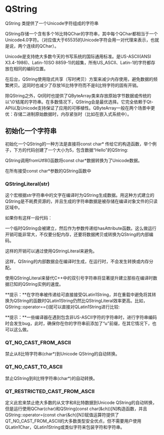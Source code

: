 # QString

QString 类提供了一个Unicode字符组成的字符串

QString存储一个含有多个16比特QChar的字符串，其中每个QChar都相当于一个Unicode4.0字符。（对应值大于65535的Unicode字符会用一对代理来表示，也就是说，两个连续的QChar）。

Unicode是支持绝大多数今天的书写系统的国际通用标准。是US-ASCII(ANSI X3.4-1986)、Latin-1(ISO 8859-1)的超集，所有US_ASCII、Latin-1的字符都存放在相同的编码位置。

在后台，QString使用隐式共享（写时拷贝）方案来减少内存使用，避免数据的频繁拷贝。这同时也减少了存放16比特字符而不是8比特字符的固有开销。

除QString之外，Qt同时也提供了QByteArray类来存放原始字节数据或传统的以’\0‘结尾的字符串。在多数情况下，QString会是最优选择。它完全依赖于Qt-API以及Unicode支持保证了应用的可移植性。QByteArray一般在两个场景中更优：存储二进制原始数据时，内存紧张时（比如在嵌入式系统中）。

## 初始化一个字符串

初始化一个QString的一种方法是直接将const char* 传给它的构造函数，举个例子，下方的代码创建了一个大小为5，包含数据“Hello”的QString:



QString调用fromUtf8()函数将const char*数据转换为了Unicode数据。

在所有接受const char*参数的QString函数中



### QStringLiteral(str)

这个宏根据str字符串中的文字在编译时为QString生成数据。用这种方式建立的QString是不耗费资源的，并且生成的字符串数据是被存储在编译对象文件的只读区域中。

如果你有这样一段代码：



一个临时QString会被建立，然后作为参数传递给hasAttribute函数。这么做运行开销可能非常大，不仅要分配内存，还要将数据拷贝或转换为QString的内部编码。

这样的开销可以通过使用QStringLiteral来避免。



这样，QString的内部数据会在编译时生成，在运行时，不会发生转换或内存分配。

使用QStringLiteral来替代C++中的双引号字符串将显著提升建立那些在编译时数据已知的QString实例的速度。

**提示：**在字符串被传递给可直接接受QLatin1String，并在重载中避免将其转换为QString的函数时QLatin1String仍然比QStringLiteral效率更高。比如，QString::operator==()就可以直接对QLatin1String进行比较:



**提示：**一些编译器在遇到包含非US-ASCII字符的字符串时，进行字符串编码时会发生bug，此时，确保你在你的字符串前添加了“u”前缀，在其它情况下，也可以这么做。



### QT_NO_CAST_FROM_ASCII

禁止从8比特字符串(char*)到Unicode QString的自动转换。



### QT_NO_CAST_TO_ASCII

禁止QString到8比特字符串(char*)的自动转换。



### QT_RESTRICTED_CAST_FROM_ASCII

定义此宏来禁止绝大多数的从文字和8比特数据到Unicode QString的自动转换，但是运行使用QChar(char)和QString(const char(&ch))[N]构造函数，并且QString::operator=(const char(&ch)[N])赋值运算符提供了QT_NO_CAST_FROM_ASCII的大多数类型安全优点，但不需要用户使用QLatin1Char，QLatin1String或类似字符来包装字符和字符串。 

